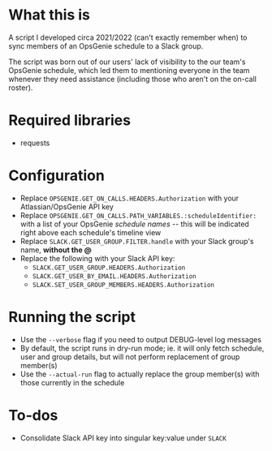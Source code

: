 # What this is
A script I developed circa 2021/2022 (can't exactly remember when) to sync members of an OpsGenie schedule to a Slack group.

The script was born out of our users' lack of visibility to the our team's OpsGenie schedule, which led them to mentioning everyone in the team whenever they need assistance (including those who aren't on the on-call roster).

# Required libraries
- requests

# Configuration
- Replace `OPSGENIE.GET_ON_CALLS.HEADERS.Authorization` with your Atlassian/OpsGenie API key
- Replace `OPSGENIE.GET_ON_CALLS.PATH_VARIABLES.:scheduleIdentifier:` with a list of your OpsGenie *schedule names* -- this will be indicated right above each schedule's timeline view
- Replace `SLACK.GET_USER_GROUP.FILTER.handle` with your Slack group's name, **without the @**
- Replace the following with your Slack API key:
  - `SLACK.GET_USER_GROUP.HEADERS.Authorization`
  - `SLACK.GET_USER_BY_EMAIL.HEADERS.Authorization`
  - `SLACK.SET_USER_GROUP_MEMBERS.HEADERS.Authorization`

# Running the script
- Use the `--verbose` flag if you need to output DEBUG-level log messages
- By default, the script runs in dry-run mode; ie. it will only fetch schedule, user and group details, but will not perform replacement of group member(s)
- Use the `--actual-run` flag to actually replace the group member(s) with those currently in the schedule

# To-dos
- Consolidate Slack API key into singular key:value under `SLACK`